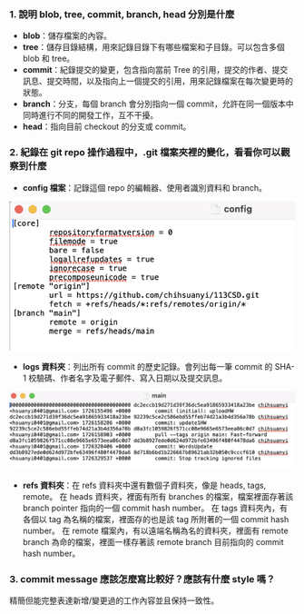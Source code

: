 ### 1. 說明 blob, tree, commit, branch, head 分別是什麼
* **blob**：儲存檔案的內容。
* **tree**：儲存目錄結構，用來記錄目錄下有哪些檔案和子目錄。可以包含多個 blob 和 tree。
* **commit**：紀錄提交的變更，包含指向當前 Tree 的引用，提交的作者、提交訊息、提交時間，以及指向上一個提交的引用，用來記錄檔案在每次變更時的狀態。
* **branch**：分支，每個 branch 會分別指向一個 commit，允許在同一個版本中同時進行不同的開發工作，互不干擾。
* **head**：指向目前 checkout 的分支或 commit。


### 2. 紀錄在 git repo 操作過程中，.git 檔案夾裡的變化，看看你可以觀察到什麼
* **config 檔案**：記錄這個 repo 的編輯器、使用者識別資料和 branch。

![image](https://github.com/chihsuanyi/113CSD/blob/main/image/config.png)

* **logs 資料夾**：列出所有 commit 的歷史記錄。會列出每一筆 commit 的 SHA-1 校驗碼、作者名字及電子郵件、寫入日期以及提交訊息。

![image](https://github.com/chihsuanyi/113CSD/blob/main/image/logs.png)

* **refs 資料夾**：在 refs 資料夾中還有數個子資料夾，像是 heads, tags, remote。
在 heads 資料夾，裡面有所有 branches 的檔案，檔案裡面存著該 branch pointer 指向的一個 commit hash number。
在 tags 資料夾內，有各個以 tag 為名稱的檔案，裡面存的也是該 tag 所附著的一個 commit hash number。
在 remote 檔案內，有以遠端名稱為名的資料夾，裡面有 remote branch 為命的檔案，裡面一樣存著該 remote branch 目前指向的 commit hash number。

### 3. commit message 應該怎麼寫比較好？應該有什麼 style 嗎？
精簡但能完整表達新增/變更過的工作內容並且保持一致性。
